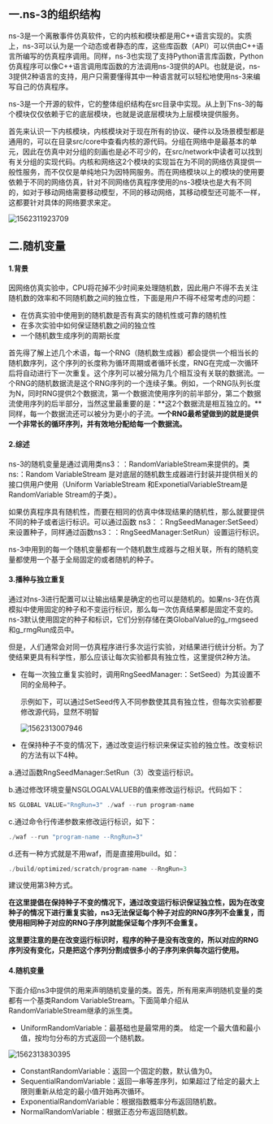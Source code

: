 ## 一.ns-3的组织结构

​	ns-3是一个离散事件仿真软件，它的内核和模块都是用C++语言实现的。实质上，ns-3可以认为是一个动态或者静态的库，这些库函数（API）可以供由C++语言所编写的仿真程序调用。同样，ns-3也实现了支持Python语言库函数，Python仿真程序可以像C++语言调用库函数的方法调用ns-3提供的API。也就是说，ns-3提供2种语言的支持，用户只需要懂得其中一种语言就可以轻松地使用ns-3来编写自己的仿真程序。

​	ns-3是一个开源的软件，它的整体组织结构在src目录中实现。从上到下ns-3的每个模块仅仅依赖于它的底层模块，也就是说底层模块为上层模块提供服务。

​	首先来认识一下内核模块，内核模块对于现在所有的协议、硬件以及场景模型都是通用的，可以在目录src/core中查看内核的源代码。分组在网络中是最基本的单元，因此在仿真中对分组的刻画也是必不可少的，在src/network中读者可以找到有关分组的实现代码。内核和网络这2个模块的实现旨在为不同的网络仿真提供一般性服务，而不仅仅是单纯地只为因特网服务。而在网络模块以上的模块的使用要依赖于不同的网络仿真，针对不同网络仿真程序使用的ns-3模块也是大有不同的，如对于移动网络需要移动模型，不同的移动网络，其移动模型还可能不一样，这都要针对具体的网络要求来定。

![1562311923709](C:\Users\win10\AppData\Roaming\Typora\typora-user-images\1562311923709.png)



## 二.随机变量

#### 1.背景

​	因网络仿真实验中，CPU将花掉不少时间来处理随机数，因此用户不得不去关注随机数的效率和不同随机数之间的独立性，下面是用户不得不经常考虑的问题：

- 在仿真实验中使用到的随机数是否有真实的随机性或可靠的随机性
- 在多次实验中如何保证随机数之间的独立性
- 一个随机数生成序列的周期长度

首先得了解上述几个术语，每一个RNG（随机数生成器）都会提供一个相当长的随机数序列，这个序列的长度称为循环周期或者循环长度，RNG在完成一次循环后将自动进行下一次重复。这个序列可以被分隔为几个相互没有关联的数据流。一个RNG的随机数据流是这个RNG序列的一个连续子集。例如，一个RNG队列长度为N，同时RNG提供2个数据流，第一个数据流使用序列的前半部分，第二个数据流使用序列的后半部分，当然这里最重要的是：**这2个数据流是相互独立的。**同样，每一个数据流还可以被分为更小的子流。**一个RNG最希望做到的就是提供一个非常长的循环序列，并有效地分配给每一个数据流。**



#### 2.综述

​	ns-3的随机变量是通过调用类ns3：：RandomVariableStream来提供的。类ns:：Random VariableStream 是对底层的随机数生成器进行封装并提供相关的接口供用户使用（Uniform VariableStream 和ExponetialVariableStream是RandomVariable Stream的子类）。

​	如果仿真程序具有随机性，而要在相同的仿真中体现结果的随机性，那么就要提供不同的种子或者运行标识。可以通过函数 ns3：：RngSeedManager:SetSeed）来设置种子，同样通过函数ns3：：RngSeedManager:SetRun）设置运行标识。

​	ns-3中用到的每一个随机变量都有一个随机数生成器与之相关联，所有的随机变量都使用一个基于全局固定的或者随机的种子。



#### 3.播种与独立重复

​	通过对ns-3进行配置可以让输出结果是确定的也可以是随机的。如果ns-3在仿真模拟中使用固定的种子和不变运行标识，那么每一次仿真结果都是固定不变的。ns-3默认使用固定的种子和标识，它们分别存储在类GlobalValue的g_rmgseed和g_rmgRun成员中。

​	但是，人们通常会对同一仿真程序进行多次运行实验，对结果进行统计分析。为了使结果更具有科学性，那么应该让每次实验都具有独立性，这里提供2种方法。

- 在每一次独立重复实验时，调用RngSeedManager:：SetSeed）为其设置不同的全局种子。

  示例如下，可以通过SetSeed传入不同参数使其具有独立性，但每次实验都要修改源代码，显然不明智

  ![1562313007946](C:\Users\win10\AppData\Roaming\Typora\typora-user-images\1562313007946.png)

- 在保持种子不变的情况下，通过改变运行标识来保证实验的独立性。改变标识的方法有以下4种。

a.通过函数RngSeedManager:SetRun（3）改变运行标识。

b.通过修改环境变量NSGLOGALVALUEB的值来修改运行标识。代码如下：

```c++
NS GLOBAL VALUE="RngRun=3" ./waf --run program-name
```

c.通过命令行传递参数来修改运行标识，如下：

```c++
./waf --run "program-name --RngRun=3"
```

d.还有一种方式就是不用waf，而是直接用build。如：

```c++
./build/optimized/scratch/program-name --RngRun=3
```

建议使用第3种方式。

**在这里提倡在保持种子不变的情况下，通过改变运行标识保证独立性，因为在改变种子的情况下进行重复实验，ns3无法保证每个种子对应的RNG序列不会重复，而使用相同种子对应的RNG子序列就能保证每个序列不会重复。**

**这里要注意的是在改变运行标识时，程序的种子是没有改变的，所以对应的RNG序列没有变化，只是把这个序列分割成很多小的子序列来供每次运行使用。**



#### 4.随机变量

​	下面介绍ns3中提供的用来声明随机变量的类。首先，所有用来声明随机变量的类都有一个基类Random VariableStream。下面简单介绍从RandomVariableStream继承的派生类。

- UniformRandomVariable：最基础也是最常用的类。
  给定一个最大值和最小值，按均匀分布的方式返回一个随机数。

![1562313830395](C:\Users\win10\AppData\Roaming\Typora\typora-user-images\1562313830395.png)

- ConstantRandomVariable：返回一个固定的数，默认值为0。
- SequentialRandomVariable：返回一串等差序列，如果超过了给定的最大上限则重新从给定的最小值开始再次循环。
- ExponentialRandomVariable：根据指数概率分布返回随机数。
- NormalRandomVariable：根据正态分布返回随机数。